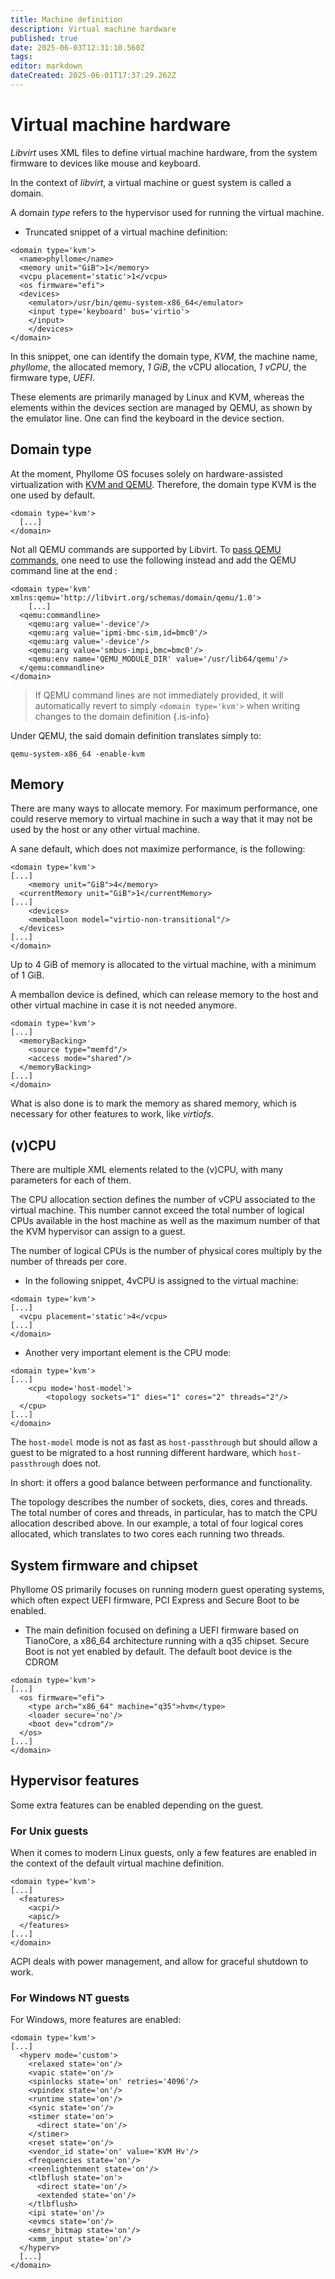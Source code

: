 ```yaml
---
title: Machine definition
description: Virtual machine hardware
published: true
date: 2025-06-03T12:31:10.560Z
tags: 
editor: markdown
dateCreated: 2025-06-01T17:37:29.262Z
---
```


# Virtual machine hardware

*Libvirt* uses XML files to define virtual machine hardware, from the system firmware to devices like mouse and keyboard.  

In the context of *libvirt*, a virtual machine or guest system is called a domain. 

A domain *type* refers to the hypervisor used for running the virtual machine.

- Truncated snippet of a virtual machine definition:

```
<domain type='kvm'>
  <name>phyllome</name>
  <memory unit="GiB">1</memory>
  <vcpu placement='static'>1</vcpu>
  <os firmware="efi">
  <devices>
    <emulator>/usr/bin/qemu-system-x86_64</emulator>
    <input type='keyboard' bus='virtio'>
    </input>
	</devices>
</domain>
```

In this snippet, one can identify the domain type, *KVM*, the machine name, *phyllome*, the allocated memory, *1 GiB*, the vCPU allocation, *1 vCPU*, the firmware type, *UEFI*. 

These elements are primarily managed by Linux and KVM, whereas the elements within the devices section are managed by QEMU, as shown by the emulator line. One can find the keyboard in the device section.

## Domain type

At the moment, Phyllome OS focuses solely on hardware-assisted virtualization with [KVM and QEMU](https://www.libvirt.org/drvqemu.html). Therefore, the domain type KVM is the one used by default.

``` 
<domain type='kvm'>
  [...]
</domain>
```

Not all QEMU commands are supported by Libvirt. To [pass QEMU commands](https://www.libvirt.org/drvqemu.html#pass-through-of-arbitrary-qemu-commands), one need to use the following instead and add the QEMU command line at the end :

```
<domain type='kvm' xmlns:qemu='http://libvirt.org/schemas/domain/qemu/1.0'>
	[...]
  <qemu:commandline>
    <qemu:arg value='-device'/>
    <qemu:arg value='ipmi-bmc-sim,id=bmc0'/>
    <qemu:arg value='-device'/>
    <qemu:arg value='smbus-impi,bmc=bmc0'/>
    <qemu:env name='QEMU_MODULE_DIR' value='/usr/lib64/qemu'/>
  </qemu:commandline>
</domain>
```

> If QEMU command lines are not immediately provided, it will automatically revert to simply `<domain type='kvm'>` when writing changes to the domain definition
{.is-info}

Under QEMU, the said domain definition translates simply to: 

```
qemu-system-x86_64 -enable-kvm
```

## Memory

There are many ways to allocate memory. For maximum performance, one could reserve memory to virtual machine in such a way that it may not be used by the host or any other virtual machine.

A sane default, which does not maximize performance, is the following:

```
<domain type='kvm'>
[...]
	<memory unit="GiB">4</memory>
  <currentMemory unit="GiB">1</currentMemory>
[...]  
	<devices>
   	<memballoon model="virtio-non-transitional"/>
  </devices>
[...]
</domain>
```

Up to 4 GiB of memory is allocated to the virtual machine, with a minimum of 1 GiB. 

A memballon device is defined, which can release memory to the host and other virtual machine in case it is not needed anymore.

```
<domain type='kvm'>
[...]
  <memoryBacking>
   	<source type="memfd"/>
   	<access mode="shared"/>
  </memoryBacking>
[...]
</domain>
```

What is also done is to mark the memory as shared memory, which is necessary for other features to work, like *virtiofs*.

## (v)CPU

There are multiple XML elements related to the (v)CPU, with many parameters for each of them.

The CPU allocation section defines the number of vCPU associated to the virtual machine. This number cannot exceed the total number of logical CPUs available in the host machine as well as the maximum number of that the KVM hypervisor can assign to a guest. 

The number of logical CPUs is the number of physical cores multiply by the number of threads per core.

- In the following snippet, 4vCPU is assigned to the virtual machine:

```
<domain type='kvm'>
[...]
  <vcpu placement='static'>4</vcpu>
[...]
</domain>
```  

- Another very important element is the CPU mode:

```
<domain type='kvm'>
[...]
	<cpu mode='host-model'>
		<topology sockets="1" dies="1" cores="2" threads="2"/>
  </cpu>
[...]
</domain>
```

The `host-model` mode is not as fast as `host-passthrough` but should allow a guest to be migrated to a host running different hardware, which `host-passthrough` does not. 

In short: it offers a good balance between performance and functionality.

The topology describes the number of sockets, dies, cores and threads. The total number of cores and threads, in particular, has to match the CPU allocation described above. In our example, a total of four logical cores allocated, which translates to two cores each running two threads.

## System firmware and chipset

Phyllome OS primarily focuses on running modern guest operating systems, which often expect UEFI firmware, PCI Express and Secure Boot to be enabled.

- The main definition focused on defining a UEFI firmware based on TianoCore, a x86_64 architecture running with a q35 chipset. Secure Boot is not yet enabled by default. The default boot device is the CDROM  

```
<domain type='kvm'>
[...]
  <os firmware="efi">
    <type arch="x86_64" machine="q35">hvm</type>
    <loader secure='no'/>
    <boot dev="cdrom"/>
  </os>
[...]
</domain>
```

## Hypervisor features

Some extra features can be enabled depending on the guest. 

### For Unix guests

When it comes to modern Linux guests, only a few features are enabled in the context of the default virtual machine definition.

```
<domain type='kvm'>
[...]
  <features>
    <acpi/>
    <apic/>
  </features>
[...]
</domain>
```

ACPI deals with power management, and allow for graceful shutdown to work.

### For Windows NT guests

For Windows, more features are enabled:


```
<domain type='kvm'>
[...]
  <hyperv mode='custom'>
    <relaxed state='on'/>
    <vapic state='on'/>
    <spinlocks state='on' retries='4096'/>
    <vpindex state='on'/>
    <runtime state='on'/>
    <synic state='on'/>
    <stimer state='on'>
      <direct state='on'/>
    </stimer>
    <reset state='on'/>
    <vendor_id state='on' value='KVM Hv'/>
    <frequencies state='on'/>
    <reenlightenment state='on'/>
    <tlbflush state='on'>
      <direct state='on'/>
      <extended state='on'/>
    </tlbflush>
    <ipi state='on'/>
    <evmcs state='on'/>
    <emsr_bitmap state='on'/>
    <xmm_input state='on'/>
  </hyperv>
  [...]
</domain>
```
